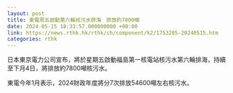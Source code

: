 ```yaml
---
layout: post
title: 東電周五啟動第六輪核污水排海　排放約7800噸
date: 2024-05-15 18:33:57.000000000 +08:00
link: https://news.rthk.hk/rthk/ch/component/k2/1753285-20240515.htm
categories: rthk
---
```


日本東京電力公司宣布，將於星期五啟動福島第一核電站核污水第六輪排海，持續至下月4日，將排放約7800噸核污水。

東電今年1月表示，2024財政年度將分7次排放54600噸左右核污水。
